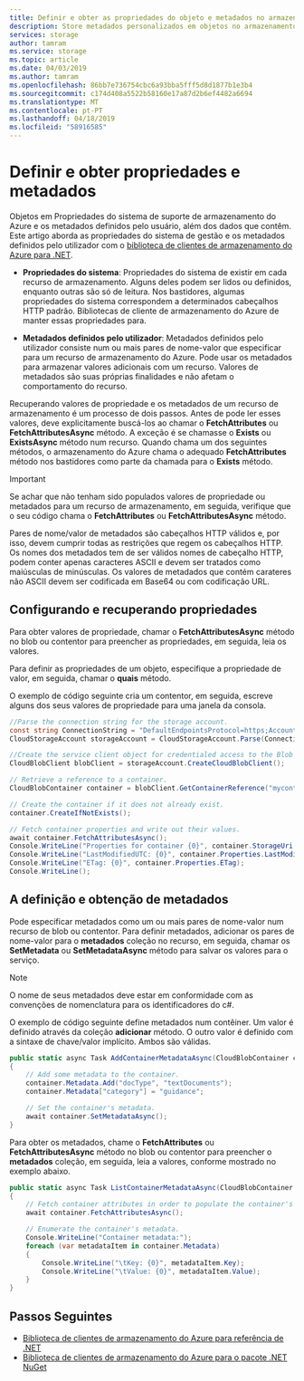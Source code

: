 ```yaml
---
title: Definir e obter as propriedades do objeto e metadados no armazenamento do Azure | Documentos da Microsoft
description: Store metadados personalizados em objetos no armazenamento do Azure e definir e obter propriedades do sistema.
services: storage
author: tamram
ms.service: storage
ms.topic: article
ms.date: 04/03/2019
ms.author: tamram
ms.openlocfilehash: 86bb7e736754cbc6a93bba5fff5d8d1877b1e3b4
ms.sourcegitcommit: c174d408a5522b58160e17a87d2b6ef4482a6694
ms.translationtype: MT
ms.contentlocale: pt-PT
ms.lasthandoff: 04/18/2019
ms.locfileid: "58916585"
---
```

# <a name="set-and-retrieve-properties-and-metadata"></a>Definir e obter propriedades e metadados

Objetos em Propriedades do sistema de suporte de armazenamento do Azure e os metadados definidos pelo usuário, além dos dados que contêm. Este artigo aborda as propriedades do sistema de gestão e os metadados definidos pelo utilizador com o [biblioteca de clientes de armazenamento do Azure para .NET](https://www.nuget.org/packages/WindowsAzure.Storage/).

* **Propriedades do sistema**: Propriedades do sistema de existir em cada recurso de armazenamento. Alguns deles podem ser lidos ou definidos, enquanto outras são só de leitura. Nos bastidores, algumas propriedades do sistema correspondem a determinados cabeçalhos HTTP padrão. Bibliotecas de cliente de armazenamento do Azure de manter essas propriedades para.

* **Metadados definidos pelo utilizador**: Metadados definidos pelo utilizador consiste num ou mais pares de nome-valor que especificar para um recurso de armazenamento do Azure. Pode usar os metadados para armazenar valores adicionais com um recurso. Valores de metadados são suas próprias finalidades e não afetam o comportamento do recurso.

Recuperando valores de propriedade e os metadados de um recurso de armazenamento é um processo de dois passos. Antes de pode ler esses valores, deve explicitamente buscá-los ao chamar o **FetchAttributes** ou **FetchAttributesAsync** método. A exceção é se chamasse o **Exists** ou **ExistsAsync** método num recurso. Quando chama um dos seguintes métodos, o armazenamento do Azure chama o adequado **FetchAttributes** método nos bastidores como parte da chamada para o **Exists** método.

> [!IMPORTANT]
> Se achar que não tenham sido populados valores de propriedade ou metadados para um recurso de armazenamento, em seguida, verifique que o seu código chama o **FetchAttributes** ou **FetchAttributesAsync** método.
>
> Pares de nome/valor de metadados são cabeçalhos HTTP válidos e, por isso, devem cumprir todas as restrições que regem os cabeçalhos HTTP. Os nomes dos metadados tem de ser válidos nomes de cabeçalho HTTP, podem conter apenas caracteres ASCII e devem ser tratados como maiúsculas de minúsculas. Os valores de metadados que contém carateres não ASCII devem ser codificada em Base64 ou com codificação URL.

## <a name="setting-and-retrieving-properties"></a>Configurando e recuperando propriedades
Para obter valores de propriedade, chamar o **FetchAttributesAsync** método no blob ou contentor para preencher as propriedades, em seguida, leia os valores.

Para definir as propriedades de um objeto, especifique a propriedade de valor, em seguida, chamar o **quais** método.

O exemplo de código seguinte cria um contentor, em seguida, escreve alguns dos seus valores de propriedade para uma janela da consola.

```csharp
//Parse the connection string for the storage account.
const string ConnectionString = "DefaultEndpointsProtocol=https;AccountName=account-name;AccountKey=account-key";
CloudStorageAccount storageAccount = CloudStorageAccount.Parse(ConnectionString);

//Create the service client object for credentialed access to the Blob service.
CloudBlobClient blobClient = storageAccount.CreateCloudBlobClient();

// Retrieve a reference to a container.
CloudBlobContainer container = blobClient.GetContainerReference("mycontainer");

// Create the container if it does not already exist.
container.CreateIfNotExists();

// Fetch container properties and write out their values.
await container.FetchAttributesAsync();
Console.WriteLine("Properties for container {0}", container.StorageUri.PrimaryUri.ToString());
Console.WriteLine("LastModifiedUTC: {0}", container.Properties.LastModified.ToString());
Console.WriteLine("ETag: {0}", container.Properties.ETag);
Console.WriteLine();
```

## <a name="setting-and-retrieving-metadata"></a>A definição e obtenção de metadados
Pode especificar metadados como um ou mais pares de nome-valor num recurso de blob ou contentor. Para definir metadados, adicionar os pares de nome-valor para o **metadados** coleção no recurso, em seguida, chamar os **SetMetadata** ou **SetMetadataAsync** método para salvar os valores para o serviço.

> [!NOTE]
> O nome de seus metadados deve estar em conformidade com as convenções de nomenclatura para os identificadores do c#.
>
>

O exemplo de código seguinte define metadados num contêiner. Um valor é definido através da coleção **adicionar** método. O outro valor é definido com a sintaxe de chave/valor implícito. Ambos são válidas.

```csharp
public static async Task AddContainerMetadataAsync(CloudBlobContainer container)
{
    // Add some metadata to the container.
    container.Metadata.Add("docType", "textDocuments");
    container.Metadata["category"] = "guidance";

    // Set the container's metadata.
    await container.SetMetadataAsync();
}
```

Para obter os metadados, chame o **FetchAttributes** ou **FetchAttributesAsync** método no blob ou contentor para preencher o **metadados** coleção, em seguida, leia a valores, conforme mostrado no exemplo abaixo.

```csharp
public static async Task ListContainerMetadataAsync(CloudBlobContainer container)
{
    // Fetch container attributes in order to populate the container's properties and metadata.
    await container.FetchAttributesAsync();

    // Enumerate the container's metadata.
    Console.WriteLine("Container metadata:");
    foreach (var metadataItem in container.Metadata)
    {
        Console.WriteLine("\tKey: {0}", metadataItem.Key);
        Console.WriteLine("\tValue: {0}", metadataItem.Value);
    }
}
```

## <a name="next-steps"></a>Passos Seguintes
* [Biblioteca de clientes de armazenamento do Azure para referência de .NET](/dotnet/api/?term=Microsoft.WindowsAzure.Storage)
* [Biblioteca de clientes de armazenamento do Azure para o pacote .NET NuGet](https://www.nuget.org/packages/WindowsAzure.Storage/)
